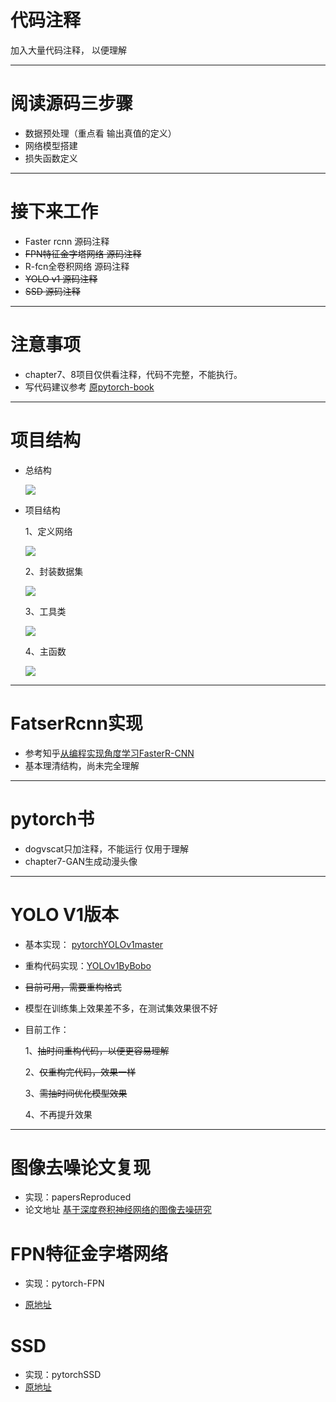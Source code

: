 # 代码注释

加入大量代码注释， 以便理解

----------

# 阅读源码三步骤

- 数据预处理（重点看 输出真值的定义）
- 网络模型搭建
- 损失函数定义

----------
# 接下来工作
 
- Faster rcnn  源码注释
- ~~FPN特征金字塔网络 源码注释~~
- R-fcn全卷积网络 源码注释
- ~~YOLO v1  源码注释~~
- ~~SSD 源码注释~~

----------

# 注意事项
- chapter7、8项目仅供看注释，代码不完整，不能执行。
- 写代码建议参考 [原pytorch-book ][5]

----------

# 项目结构


- 总结构

  ![](http://boboprivate.oss-cn-beijing.aliyuncs.com/18-5-26/99053959.jpg)
  
  
- 项目结构

  1、定义网络
  
  ![](http://boboprivate.oss-cn-beijing.aliyuncs.com/18-5-26/16409622.jpg) 
  
   2、封装数据集
   
  ![](http://boboprivate.oss-cn-beijing.aliyuncs.com/18-5-26/38894621.jpg)
  
   3、工具类
   
  ![](http://boboprivate.oss-cn-beijing.aliyuncs.com/18-5-26/98583532.jpg)
  
   4、主函数
   
  ![](http://boboprivate.oss-cn-beijing.aliyuncs.com/18-5-26/32257225.jpg)
  



----------
# FatserRcnn实现
- 参考知乎[从编程实现角度学习FasterR-CNN](https://zhuanlan.zhihu.com/p/32404424)
- 基本理清结构，尚未完全理解
----------


# pytorch书
- dogvscat只加注释，不能运行  仅用于理解
- chapter7-GAN生成动漫头像

----------

# YOLO V1版本
- 基本实现： [pytorchYOLOv1master][2]

- 重构代码实现：[YOLOv1ByBobo][3]

- ~~目前可用，需要重构格式~~

- 模型在训练集上效果差不多，在测试集效果很不好

- 目前工作：

   1、~~抽时间重构代码，以便更容易理解~~

   2、~~仅重构完代码，效果一样~~

   3、~~需抽时间优化模型效果~~
   
   4、不再提升效果

----------


# 图像去噪论文复现

 - 实现：papersReproduced
 - 论文地址
 [基于深度卷积神经网络的图像去噪研究][4]


# FPN特征金字塔网络
- 实现：pytorch-FPN
- [原地址](https://github.com/kuangliu/pytorch-fpn) 


  [5]: https://github.com/chenyuntc/pytorch-book
  [2]: https://github.com/xiongzihua/pytorch-YOLO-v1
  [3]:https://github.com/bobo0810/AnnotatedNetworkModelGit/tree/master/YOLOv1ByBobo
  [4]: http://kns.cnki.net/KCMS/detail/detail.aspx?dbcode=CJFQ&amp;dbname=CJFDLAST2017&amp;filename=JSJC201703042&amp;uid=WEEvREcwSlJHSldRa1FhdXNXa0hIb3VVSnliNDU0a2dObEJYUVM1MzR2cz0=$9A4hF_YAuvQ5obgVAqNKPCYcEjKensW4ggI8Fm4gTkoUKaID8j8gFw!!&amp;v=MTUzMzkxRnJDVVJMS2ZZdWRvRnk3blVydkJMejdCYmJHNEg5Yk1ySTlCWm9SOGVYMUx1eFlTN0RoMVQzcVRyV00=

# SSD
- 实现：pytorchSSD
- [原地址](https://github.com/amdegroot/ssd.pytorch) 
